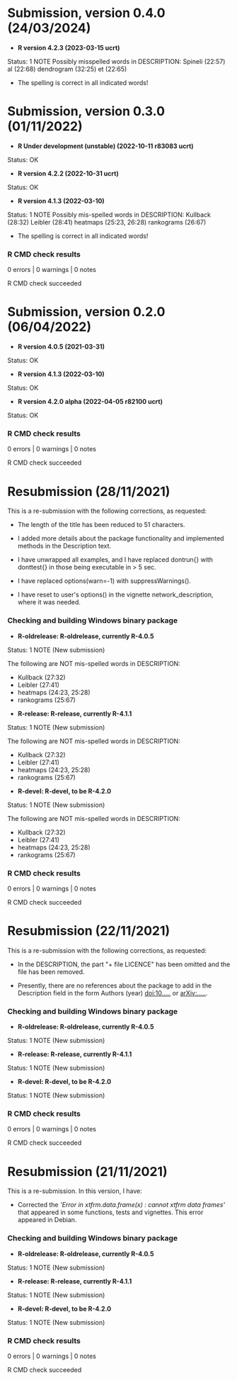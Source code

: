 # Submission, version 0.4.0 (24/03/2024)
* **R version 4.2.3 (2023-03-15 ucrt)**

Status: 1 NOTE
Possibly misspelled words in DESCRIPTION:
  Spineli (22:57)
  al (22:68)
  dendrogram (32:25)
  et (22:65)
* The spelling is correct in all indicated words!

# Submission, version 0.3.0 (01/11/2022)
* **R Under development (unstable) (2022-10-11 r83083 ucrt)**

Status: OK

* **R version 4.2.2 (2022-10-31 ucrt)**

Status: OK

* **R version 4.1.3 (2022-03-10)**

Status: 1 NOTE
Possibly mis-spelled words in DESCRIPTION:
  Kullback (28:32)
  Leibler (28:41)
  heatmaps (25:23, 26:28)
  rankograms (26:67)
* The spelling is correct in all indicated words!

### R CMD check results

0 errors | 0 warnings | 0 notes

R CMD check succeeded

# Submission, version 0.2.0 (06/04/2022)

* **R version 4.0.5 (2021-03-31)**

Status: OK

* **R version 4.1.3 (2022-03-10)**

Status: OK

* **R version 4.2.0 alpha (2022-04-05 r82100 ucrt)**

Status: OK

### R CMD check results

0 errors | 0 warnings | 0 notes

R CMD check succeeded

# Resubmission (28/11/2021)
This is a re-submission with the following corrections, as requested:

* The length of the title has been reduced to 51 characters.

* I added more details about the package functionality and implemented methods 
in the Description text. 

* I have unwrapped all examples, and I have replaced dontrun{} with donttest{} 
in those being executable in > 5 sec.

* I have replaced options(warn=-1) with suppressWarnings().

* I have reset to user's options() in the vignette network_description, where it
was needed.  

### Checking and building Windows binary package 

* **R-oldrelease: R-oldrelease, currently R-4.0.5**

Status: 1 NOTE (New submission)

The following are NOT mis-spelled words in DESCRIPTION:

- Kullback (27:32)
- Leibler (27:41)
- heatmaps (24:23, 25:28)
- rankograms (25:67)

* **R-release: R-release, currently R-4.1.1**

Status: 1 NOTE (New submission)

The following are NOT mis-spelled words in DESCRIPTION:

- Kullback (27:32)
- Leibler (27:41)
- heatmaps (24:23, 25:28)
- rankograms (25:67)

* **R-devel: R-devel, to be R-4.2.0**

Status: 1 NOTE (New submission)

The following are NOT mis-spelled words in DESCRIPTION:

- Kullback (27:32)
- Leibler (27:41)
- heatmaps (24:23, 25:28)
- rankograms (25:67)

### R CMD check results

0 errors | 0 warnings | 0 notes

R CMD check succeeded

# Resubmission (22/11/2021)
This is a re-submission with the following corrections, as requested:

* In the DESCRIPTION, the part "+ file LICENCE" has been omitted and the file 
has been removed.

* Presently, there are no references about the package to add in the Description
field in the form Authors (year) <doi:10.....> or <arXiv:.....>. 

### Checking and building Windows binary package 

* **R-oldrelease: R-oldrelease, currently R-4.0.5**

Status: 1 NOTE (New submission)

* **R-release: R-release, currently R-4.1.1**

Status: 1 NOTE (New submission)

* **R-devel: R-devel, to be R-4.2.0**

Status: 1 NOTE (New submission)

### R CMD check results

0 errors | 0 warnings | 0 notes

R CMD check succeeded

# Resubmission (21/11/2021)
This is a re-submission. In this version, I have:

* Corrected the *'Error in xtfrm.data.frame(x) : cannot xtfrm data frames'* that
appeared in some functions, tests and vignettes. This error appeared in Debian.

### Checking and building Windows binary package

* **R-oldrelease: R-oldrelease, currently R-4.0.5**

Status: 1 NOTE (New submission)

* **R-release: R-release, currently R-4.1.1**

Status: 1 NOTE (New submission)

* **R-devel: R-devel, to be R-4.2.0**

Status: 1 NOTE (New submission)

### R CMD check results

0 errors | 0 warnings | 0 notes

R CMD check succeeded
